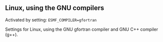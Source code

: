 ## Linux, using the GNU compilers

Activated by setting: `ESMF_COMPILER=gfortran`

Settings for Linux, using the GNU gfortran compiler and GNU C++ compiler (g++).
